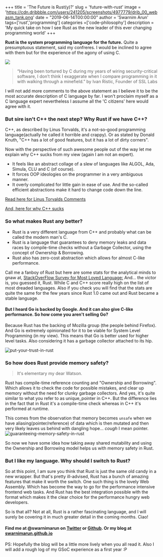 +++
title = 'The Future is Rust(y)?'
slug = 'future-with-rust'
image = 'https://cdn.dribbble.com/users/241205/screenshots/4977779/drib_00_webasm_tank.png'
date = "2019-06-14T00:00:00"
author = 'Swarnim Arun'
tags=['rust','programming']
categories =['code-philosophy']
description = 'My quick take on how I see Rust as the new leader of this ever changing programming world'
+++

**Rust is the system programming language for the future.** Quite a presumptuous statement, said my confreres. I would be inclined to agree with them but for the experience of the agony of using C.

![](https://doc.rust-lang.org/nomicon/img/safeandunsafe.svg)

> “Having been tortured by C during my years of wiring security-critical software, I don’t think I exaggerate when I compare programming in it with walking through a minefield.”
by Ivan Ristic, Founder of SSL Labs

I will not add more comments to the above statement as I believe it to be the most accurate description of C language by far. I won't proclaim myself as a C language expert nevertheless I assume all the 'C citizens' here would agree with it.


### But sire isn't C++ the next step? Why Rust if we have C++?
C++, as described by Linus Torvalds, it's a not-so-good programming language(actually he called it horrible and crappy). Or as stated by Donald Knuth, "C++ has a lot of good features, but it has a lot of dirty corners".

Now with the perspective of such awesome people out of the way let me explain why C++ sucks from my view (again I am not an expert).

- It feels like an abstract collage of a slew of languages like ALGOL, Ada, Simula, CLU and C (of course). 
- It forces OOP ideologies on the programmer in a very ambiguous manner.
- It overly complicated for little gain in ease of use. And the so-called efficient abstractions make it hard to change code down the line.

[Read here for Linus Torvalds Comments](http://harmful.cat-v.org/software/c++/linus)

[And, here for why C++ sucks](https://news.ycombinator.com/item?id=11147031)


### So what makes Rust any better?
- Rust is a very different language from C++ and probably what can be called the modern man's C.
- Rust is a language that guarantees to deny memory leaks and data races by compile-time checks without a Garbage Collector, using the concept of Ownership & Borrowing.
- Rust also has zero-cost abstraction which allows for almost C-like performance.

Call me a fanboy of Rust but here are some stats for the analytical minds to gnaw at, 
[StackOverFlow Survey for Most Loved Language:](https://insights.stackoverflow.com/survey/2018#most-loved-dreaded-and-wanted) And... the victor is, you guessed it, Rust.
While C and C++ score really high on the list of most dreaded languages.
Also if you check you will find that the stats are quite the same for the few years since Rust 1.0 came out and Rust became a stable language.

#### But I heard Go is backed by Google. And it can also give C-like performance. So how come you aren't selling Go?
Because Rust has the backing of Mozilla group (the people behind Firefox). And Go is extremely opinionated for it to be viable for System Level Programming (in my view). This means that Go is better used for higher level tasks. Also considering it has a garbage collector attached to its hip.

![put-your-trust-in-rust](https://blog.mozilla.org/firefox/files/2017/03/Put-Your-Trust-in-Rust.png)

### So how does Rust provide memory safety?
> It's elementary my dear Watson.

Rust has compile-time reference counting and "Ownership and Borrowing". Which allows it to check the code for possible mistakes, and clear up memory without the need for clunky garbage collectors.
And yes, it's quite similar to what you refer to as unique_pointer in C++. But the difference lies in the fact that in Rust it's a compile-time check whereas in C++ it's performed at runtime.

This comes from the observation that memory becomes `unsafe` when we have aliasing(pointer/reference) of data which is then mutated and then very likely leaves us behind with dangling hope... *cough* I mean pointer.
![guaranteeing-memory-safety-in-rust](https://image.slidesharecdn.com/rustoverview-140913055618-phpapp02/95/guaranteeing-memory-safety-in-rust-13-638.jpg?cb=1410587857)

So now we have some idea how taking away shared mutability and using the Ownership and Borrowing model helps us with memory safety in Rust.


### But I like my language. Why should I switch to Rust?
So at this point, I am sure you think that Rust is just the same old candy in a new wrapper. But that's pretty ill-advised, Rust has a bunch of amazing features that make it worth the switch.
One such thing is the lovely Web Assembly. Which has become the way to go for the performance intensive frontend web tasks. And Rust has the best integration possible with the format which makes it the clear choice for the performance hungry web developers.


So is that all? Not at all, Rust is a rather fascinating language, and I will surely be covering it in much greater detail in the coming months. Ciao!

#### Find me at @swarnimarun on [Twitter](https://twitter.com/swarnimarun) or [Github](https://github.com/swarnimarun). Or my blog at [swarnimarun.github.io](https://swarnimarun.github.io)

PS: Hopefully the blog will be a little more lively when you all read it. Also I will add a rough log of my GSoC experience as a first year :P
